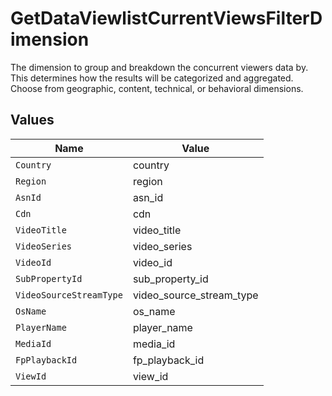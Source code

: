 # GetDataViewlistCurrentViewsFilterDimension

The dimension to group and breakdown the concurrent viewers data by.
This determines how the results will be categorized and aggregated.
Choose from geographic, content, technical, or behavioral dimensions.



## Values

| Name                     | Value                    |
| ------------------------ | ------------------------ |
| `Country`                | country                  |
| `Region`                 | region                   |
| `AsnId`                  | asn_id                   |
| `Cdn`                    | cdn                      |
| `VideoTitle`             | video_title              |
| `VideoSeries`            | video_series             |
| `VideoId`                | video_id                 |
| `SubPropertyId`          | sub_property_id          |
| `VideoSourceStreamType`  | video_source_stream_type |
| `OsName`                 | os_name                  |
| `PlayerName`             | player_name              |
| `MediaId`                | media_id                 |
| `FpPlaybackId`           | fp_playback_id           |
| `ViewId`                 | view_id                  |